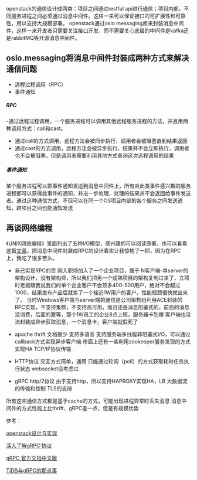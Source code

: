 openstack的通信设计成两类：项目之间通过restful api进行通信；项目内部，不同服务进程之间必须通过消息中间件。这样一来可以保证接口的可扩展性和可靠性，用以支持大规模部署。
openstack通过oslo.messaging库来封装消息中间件，这样一来开发者只需要关注接口开发，而不需要关心底层的中间件是kafka还是rabbitMQ等开源消息中间件。
## oslo.messaging将消息中间件封装成两种方式来解决通信问题
- 远程过程调用（RPC）
- 事件通知
##### RPC
-通过远程过程调用，一个服务进程可以调用其他远程服务进程的方法，并且用两种调用方式：call和cast。
- 通过call的方式调用，远程方法会被同步执行，调用者会被阻塞直到结果返回
- 通过cast的方式调用，远程方法会被异步执行，结果并不会立即执行，调用者也不会被阻塞，但是调用者需要利用其他方式查询这次远程调用的结果
##### 事件通知
某个服务进程可以把事件通知发送到消息中间件上，所有对此类事件感兴趣的服务进程都可以获得此事件的通知，并进一步处理，处理的结果并不会返回给事件发送者。通过这种通信方式，不但可以在同一个OS项目内部的各个服务之间发送通知，跨项目之间也能通知发送

## 再谈网络编程
《UNIX网络编程》里面列出了五种I/O模型，感兴趣的可以阅读原著，也可以看看这篇[文章](http://www.cnblogs.com/chy2055/p/5220793.html)。把消息中间件封装成RPC的设计着实让我惊艳了一把，因为在RPC上，我吃了很多苦头。
- 自己实现RPC的苦
刚入职场加入了一个企业项目，属于 N客户端-单server的架构设计，没有架构师，所以我们把另一个成熟项目的架构复制过来了，立项时老板跟我说我们的单个企业客户不会顶多400-500用户，绝对不会超过1000，结果发布产品后就卖了一个接近1W用户的客户，性能瓶颈很快就出来了。
当时Windows客户端与server端的通信是公司架构组利用ACE封装的RPC实现，不支持集群，不支持高可用，而且还是消息阻塞式的，前面的消息没消费，后面的要等，那个1W员工的企业8点上班，服务器卡到爆
客户端也没法封装成异步获取消息，一个消息卡，客户端就假死了
- apache thrift
 文档很少
 支持多语言
 支持服务端多线程非阻塞式I/O，可以通过callback方式实现异步客户端
 市面上还有一些利用zookeeper服务发现的方式实现HA
 TCP/IP协议传输
- HTTP协议
交互方式简单，通用
只能通过轮询（poll）的方式获取耗时任务执行状态
websocket没考虑过

- gRPC
 http/2协议
 由于支持http，所以支持HAPROXY实现HA，LB
 大数据流的传输和控制
 TLS的支持

所有这些通信方式都是基于cache的方式，可能出现进程异常时丢失消息
消息中间件的方式性能上比thrift、gRPC差一点，但是有规模优势


参考：

[openstack设计与实现](https://item.jd.com/12069413.html)

[深入了解gRPC:协议](https://mp.weixin.qq.com/s?__biz=MzI3NDIxNTQyOQ==&mid=2247484946&idx=2&sn=f5d52103e363f9ca6a5facfa9ce55fb5&chksm=eb162178dc61a86e03eadc2eeb3f2a15831ae0bd178558ede3b98d507908ffd54dc25c3642c3&mpshare=1&scene=24&srcid=0920NqVWVat2y84W9W3DZGBF#rd)

[gRPC 官方文档中文版](http://doc.oschina.net/grpc?t=56831)

[TiDB与gRPC的那点事](http://www.infoq.com/cn/articles/tidb-and-grpc?utm_source=tuicool&utm_medium=referral)
